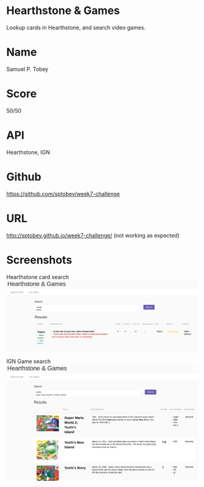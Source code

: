 # Hearthstone & Games
Lookup cards in Hearthstone, and search video games.

# Name
Samuel P. Tobey

# Score
50/50

# API
Hearthstone, IGN

# Github
https://github.com/sptobey/week7-challenge

# URL
http://sptobey.github.io/week7-challenge/
(not working as expected)

# Screenshots

Hearthstone card search
![alt text](https://raw.githubusercontent.com/sptobey/week7-challenge/master/screenshots/screenshot2.PNG)

IGN Game search
![alt text](https://raw.githubusercontent.com/sptobey/week7-challenge/master/screenshots/screenshot1.PNG)
